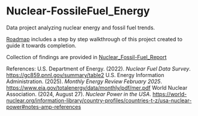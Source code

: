 # Nuclear-FossileFuel_Energy
Data project analyzing nuclear energy and fossil fuel trends.

[Roadmap](Roadmap.md) includes a step by step walkthrough of this project created to guide it towards completion.

Collection of findings are provided in [Nuclear_Fossil-Fuel_Report](Nuclear_Fossil-Fuel_report.pdf)

References:
U.S. Department of Energy. (2022). *Nuclear Fuel Data Survey*.
  https://gc859.pnnl.gov/summary/table2
U.S. Energy Information Administration. (2025). *Monthly Energy Review February 2025*.
  https://www.eia.gov/totalenergy/data/monthly/pdf/mer.pdf
World Nuclear Association. (2024, August 27). *Nuclear Power in the USA*.
  https://world-nuclear.org/information-library/country-profiles/countries-t-z/usa-nuclear-power#notes-amp-references
